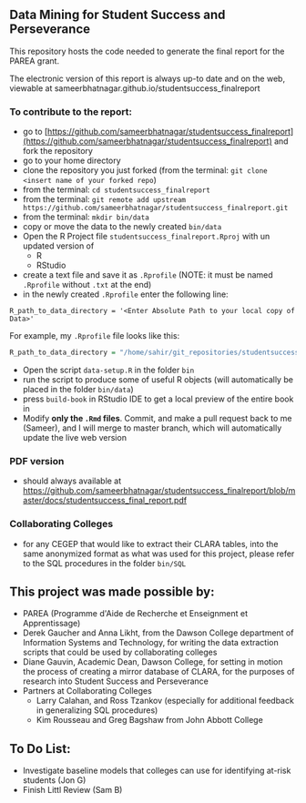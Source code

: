 ## Data Mining for Student Success and Perseverance

This repository hosts the code needed to generate the final report for the PAREA grant.

The electronic version of this report is always up-to date and on the web, viewable at sameerbhatnagar.github.io/studentsuccess_finalreport

### To contribute to the report:
 - go to [https://github.com/sameerbhatnagar/studentsuccess_finalreport](https://github.com/sameerbhatnagar/studentsuccess_finalreport) and fork the repository
 - go to your home directory 
 - clone the repository you just forked (from the terminal: `git clone <insert name of your forked repo`)
 - from the terminal: `cd studentsuccess_finalreport` 
 - from the terminal: `git remote add upstream https://github.com/sameerbhatnagar/studentsuccess_finalreport.git`
 - from the terminal: `mkdir bin/data`
 - copy or move the data to the newly created `bin/data`
 - Open the R Project file `studentsuccess_finalreport.Rproj` with un updated version of 
     - R 
     - RStudio
 - create a text file and save it as `.Rprofile` (NOTE: it must be named `.Rprofile` without `.txt` at the end)
 - in the newly created `.Rprofile` enter the following line:

 ```
R_path_to_data_directory = '<Enter Absolute Path to your local copy of Data>'
```

For example, my `.Rprofile` file looks like this:

```R
R_path_to_data_directory = "/home/sahir/git_repositories/studentsuccess_finalreport/bin/data/"
```

 - Open the script `data-setup.R` in the folder `bin`
 - run the script to produce some of useful R objects (will automatically be placed in the folder `bin/data`)
 - press `build-book` in RStudio IDE to get a local preview of the entire book in
 - Modify **only the `.Rmd` files**. Commit, and make a pull request back to me (Sameer), and I will merge to master branch, which will automatically update the live web version

### PDF version 
 - should always available at https://github.com/sameerbhatnagar/studentsuccess_finalreport/blob/master/docs/studentsuccess_final_report.pdf


 ### Collaborating Colleges
  - for any CEGEP that would like to extract their CLARA tables, into the same anonymized format as what was used for this project, please refer to the SQL procedures in the folder `bin/SQL`


## This project was made possible by:
 - PAREA (Programme d'Aide de Recherche et Enseignment et Apprentissage)
 - Derek Gaucher and Anna Likht, from the Dawson College department of Information Systems and Technology, for writing the data extraction scripts that could be used by collaborating colleges
 - Diane Gauvin, Academic Dean, Dawson College, for setting in motion the process of creating a mirror database of CLARA, for the purposes of research into Student Success and Perseverance
 - Partners at Collaborating Colleges
     - Larry Calahan, and Ross Tzankov (especially for additional feedback in generalizing SQL procedures)
     - Kim Rousseau and Greg Bagshaw from John Abbott College

## To Do List:
 - Investigate baseline models that colleges can use for identifying at-risk students (Jon G)
 - Finish Littl Review (Sam B) 


